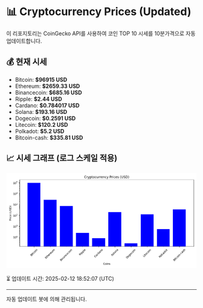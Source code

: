 
# 📊 Cryptocurrency Prices (Updated)

이 리포지토리는 CoinGecko API를 사용하여 코인 TOP 10 시세를 10분가격으로 자동 업데이트합니다.

## 💰 현재 시세
- Bitcoin: **$96915 USD**
- Ethereum: **$2659.33 USD**
- Binancecoin: **$685.16 USD**
- Ripple: **$2.44 USD**
- Cardano: **$0.784017 USD**
- Solana: **$193.16 USD**
- Dogecoin: **$0.2591 USD**
- Litecoin: **$120.2 USD**
- Polkadot: **$5.2 USD**
- Bitcoin-cash: **$335.81 USD**

## 📈 시세 그래프 (로그 스케일 적용)
![Crypto Prices](crypto_prices.png)

⏳ 업데이트 시간: 2025-02-12 18:52:07 (UTC)

---
자동 업데이트 봇에 의해 관리됩니다.
